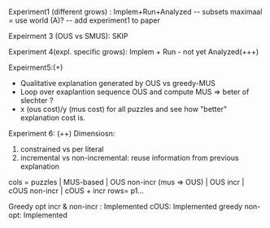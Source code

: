 Experiment1 (different grows) : Implem+Run+Analyzed
-- subsets maximaal = use world (A)?
-- add experiment1 to paper

Expeirment 3 (OUS vs SMUS): SKIP

Experiment 4(expl. specific grows): Implem + Run - not yet Analyzed(+++)

Expeirment5:(+)
- Qualitative explanation generated by OUS vs greedy-MUS
- Loop over exaplantion sequence OUS and compute MUS => beter of slechter ?
- x (ous cost)/y (mus cost) for all puzzles and see how "better" explanation cost is.

Experiment 6: (++)
Dimensiosn:
1. constrained vs per literal
2. incremental vs non-incremental: reuse information from previous explanation

cols = puzzles | MUS-based | OUS non-incr (mus => OUS) | OUS incr | cOUS non-incr | cOUS + incr
rows= p1...

Greedy opt incr & non-incr : Implemented
cOUS: Implemented
greedy non-opt: Implemented

